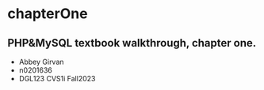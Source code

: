 # chapterOne
PHP&amp;MySQL textbook walkthrough, chapter one.
---
- Abbey Girvan
- n0201636
- DGL123 CVS1i Fall2023
